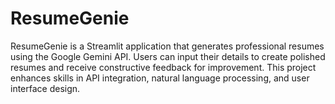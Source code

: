 # ResumeGenie
ResumeGenie is a Streamlit application that generates professional resumes using the Google Gemini API. Users can input their details to create polished resumes and receive constructive feedback for improvement. This project enhances skills in API integration, natural language processing, and user interface design.
